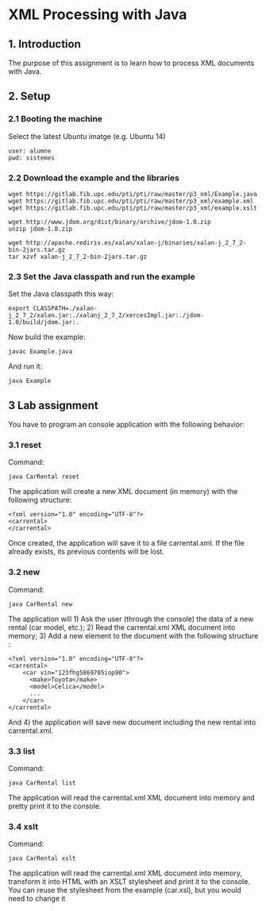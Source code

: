 # XML Processing with Java

## 1. Introduction

The purpose of this assignment is to learn how to process XML documents with Java.

## 2. Setup

### 2.1 Booting the machine

Select the latest Ubuntu imatge (e.g. Ubuntu 14)

    user: alumne
    pwd: sistemes


### 2.2 Download the example and the libraries

    wget https://gitlab.fib.upc.edu/pti/pti/raw/master/p3_xml/Example.java
    wget https://gitlab.fib.upc.edu/pti/pti/raw/master/p3_xml/example.xml
    wget https://gitlab.fib.upc.edu/pti/pti/raw/master/p3_xml/example.xslt

    wget http://www.jdom.org/dist/binary/archive/jdom-1.0.zip
    unzip jdom-1.0.zip

    wget http://apache.rediris.es/xalan/xalan-j/binaries/xalan-j_2_7_2-bin-2jars.tar.gz
    tar xzvf xalan-j_2_7_2-bin-2jars.tar.gz

### 2.3 Set the Java classpath and run the example

Set the Java classpath this way:

    export CLASSPATH=./xalan-j_2_7_2/xalan.jar:./xalanj_2_7_2/xercesImpl.jar:./jdom-1.0/build/jdom.jar:.

Now build the example:

    javac Example.java

And run it:

    java Example

## 3 Lab assignment 

You have to program an console application with the following behavior:

### 3.1 reset

Command:

    java CarRental reset

The application will create a new XML document (in memory) with the following structure:
    
    <?xml version="1.0" encoding="UTF-8"?>
    <carrental>
    </carrental>

Once created, the application will save it to a file carrental.xml. If the file already exists, its previous contents will be lost.

### 3.2 new

Command:

    java CarRental new

The application will 1) Ask the user (through the console) the data of a new rental (car model, etc.); 2) Read the carrental.xml XML document into memory; 3) Add a new element to the document with the following structure :
    
    <?xml version="1.0" encoding="UTF-8"?>
    <carrental>
        <car vin="123fhg5869705iop90">
          <make>Toyota</make>
          <model>Celica</model>
          ...
        </car>
    </carrental>

And 4) the application will save new document including the new rental into carrental.xml.

### 3.3 list

Command:

    java CarRental list

The application will read the carrental.xml XML document into memory and pretty print it to the console.

### 3.4 xslt

Command:

    java CarRental xslt

The application will read the carrental.xml XML document into memory, transform it into HTML with an XSLT stylesheet and print it to the console. You can reuse the stylesheet from the example (car.xsl), but you would need to change it




